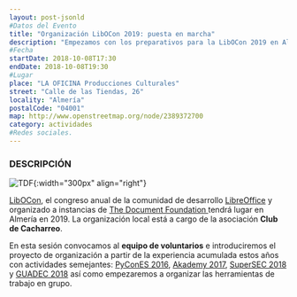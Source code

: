 ```yaml
---
layout: post-jsonld
#Datos del Evento
title: "Organización LibOCon 2019: puesta en marcha"
description: "Empezamos con los preparativos para la LibOCon 2019 en Almería"
#Fecha
startDate: 2018-10-08T17:30
endDate: 2018-10-08T19:30
#Lugar
place: "LA OFICINA Producciones Culturales"
street: "Calle de las Tiendas, 26"
locality: "Almería"
postalCode: "04001"
map: http://www.openstreetmap.org/node/2389372700
category: actividades
#Redes sociales.
---
```


### DESCRIPCIÓN


![TDF](https://www.documentfoundation.org/assets/Uploads/LibreOffice-Initial-Artwork-Logo-ColorLogoBasic-500px.png
){:width="300px" align="right"}

[LibOCon](https://libocon.org/), el congreso anual de la comunidad de desarrollo [LibreOffice](https://www.libreoffice.org/) y organizado a instancias de [The Document Foundation
](https://www.documentfoundation.org/) tendrá lugar en Almería en 2019. La organización local está a cargo de la asociación __Club de Cacharreo__. 

En esta sesión convocamos al __equipo de voluntarios__ e introduciremos el proyecto de organización a partir de la experiencia acumulada estos años  con actividades semejantes: [PyConES 2016](http://2016.es.pycon.org/es/), [Akademy 2017](https://akademy.kde.org/2017), [SuperSEC 2018](https://supersec.es) y [GUADEC 2018](http://2018.guadec.org) así como empezaremos a organizar las herramientas de trabajo en grupo.
